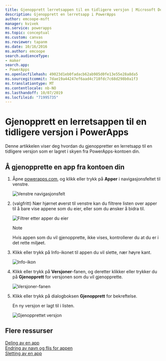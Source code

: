 ```yaml
---
title: Gjenopprett lerretsappen til en tidligere versjon | Microsoft Docs
description: Gjenopprett en lerretsapp i PowerApps
author: emcoope-msft
manager: kvivek
ms.service: powerapps
ms.topic: conceptual
ms.custom: canvas
ms.reviewer: tapanm
ms.date: 10/16/2016
ms.author: emcoope
search.audienceType:
- maker
search.app:
- PowerApps
ms.openlocfilehash: 49023d1eb0fadacb62ab985d0fe13e55e28a8da5
ms.sourcegitcommit: 7dae19a44247ef6aad4c718fdc7c68d298b0a1f3
ms.translationtype: MT
ms.contentlocale: nb-NO
ms.lasthandoff: 10/07/2019
ms.locfileid: "71995735"
---
```

# <a name="restore-a-canvas-app-to-a-previous-version-in-powerapps"></a>Gjenopprett en lerretsappen til en tidligere versjon i PowerApps
Denne artikkelen viser deg hvordan du gjenoppretter en lerretsapp til en tidligere versjon som er lagret i skyen fra PowerApps-kontoen din.

## <a name="restore-an-app-from-your-account"></a>Å gjenopprette en app fra kontoen din
1. Åpne [powerapps.com](https://web.powerapps.com?utm_source=padocs&utm_medium=linkinadoc&utm_campaign=referralsfromdoc), og klikk eller trykk på **Apper** i navigasjonsfeltet til venstre.

    ![Venstre navigasjonsfelt](./media/restore-an-app/file-apps.png)

2. (valgfritt) Nær hjørnet øverst til venstre kan du filtrere listen over apper til å bare vise appene som du eier, eller som du ønsker å bidra til.

    ![Filtrer etter apper du eier](./media/restore-an-app/filter-list.png)

    > [!NOTE]
   > Hvis appen som du vil gjenopprette, ikke vises, kontrollerer du at du er i det rette miljøet.

3. Klikk eller trykk på Info-ikonet til appen du vil slette, nær høyre kant.

    ![Info-ikon](./media/restore-an-app/app-options.png)

4. Klikk eller trykk på **Versjoner**-fanen, og deretter klikker eller trykker du på **Gjenopprett** for versjonen som du vil gjenopprette.

    ![Versjoner-fanen](./media/restore-an-app/restore-button-2.png)

5. Klikk eller trykk på dialogboksen **Gjenopprett** for bekreftelse.  

    En ny versjon er lagt til i listen.

    ![Gjenopprettet versjon](./media/restore-an-app/versions-added-2.png)

## <a name="more-resources"></a>Flere ressurser
[Deling av en app](share-app.md)  
[Endring av navn og flis for appen](set-name-tile.md)  
[Sletting av en app](delete-app.md)
